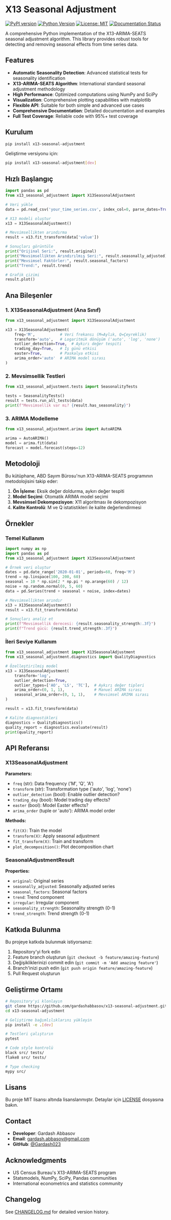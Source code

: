 # X13 Seasonal Adjustment

[![PyPI version](https://badge.fury.io/py/x13-seasonal-adjustment.svg)](https://badge.fury.io/py/x13-seasonal-adjustment)
[![Python Version](https://img.shields.io/pypi/pyversions/x13-seasonal-adjustment.svg)](https://pypi.org/project/x13-seasonal-adjustment/)
[![License: MIT](https://img.shields.io/badge/License-MIT-yellow.svg)](https://opensource.org/licenses/MIT)
[![Documentation Status](https://readthedocs.org/projects/x13-seasonal-adjustment/badge/?version=latest)](https://x13-seasonal-adjustment.readthedocs.io/en/latest/?badge=latest)

A comprehensive Python implementation of the X13-ARIMA-SEATS seasonal adjustment algorithm. This library provides robust tools for detecting and removing seasonal effects from time series data.

## Features

- **Automatic Seasonality Detection**: Advanced statistical tests for seasonality identification
- **X13-ARIMA-SEATS Algorithm**: International standard seasonal adjustment methodology
- **High Performance**: Optimized computations using NumPy and SciPy
- **Visualization**: Comprehensive plotting capabilities with matplotlib
- **Flexible API**: Suitable for both simple and advanced use cases
- **Comprehensive Documentation**: Detailed documentation and examples
- **Full Test Coverage**: Reliable code with 95%+ test coverage

## Kurulum

```bash
pip install x13-seasonal-adjustment
```

Geliştirme versiyonu için:

```bash
pip install x13-seasonal-adjustment[dev]
```

## Hızlı Başlangıç

```python
import pandas as pd
from x13_seasonal_adjustment import X13SeasonalAdjustment

# Veri yükle
data = pd.read_csv('your_time_series.csv', index_col=0, parse_dates=True)

# X13 modeli oluştur
x13 = X13SeasonalAdjustment()

# Mevsimsellikten arındırma
result = x13.fit_transform(data['value'])

# Sonuçları görüntüle
print("Orijinal Seri:", result.original)
print("Mevsimsellikten Arındırılmış Seri:", result.seasonally_adjusted)
print("Mevsimsel Faktörler:", result.seasonal_factors)
print("Trend:", result.trend)

# Grafik çizimi
result.plot()
```

## Ana Bileşenler

### 1. X13SeasonalAdjustment (Ana Sınıf)
```python
from x13_seasonal_adjustment import X13SeasonalAdjustment

x13 = X13SeasonalAdjustment(
    freq='M',           # Veri frekansı (M=Aylık, Q=Çeyreklik)
    transform='auto',   # Logaritmik dönüşüm ('auto', 'log', 'none')
    outlier_detection=True,  # Aykırı değer tespiti
    trading_day=True,   # İş günü etkisi
    easter=True,        # Paskalya etkisi
    arima_order='auto'  # ARIMA model sırası
)
```

### 2. Mevsimsellik Testleri
```python
from x13_seasonal_adjustment.tests import SeasonalityTests

tests = SeasonalityTests()
result = tests.run_all_tests(data)
print(f"Mevsimsellik var mı? {result.has_seasonality}")
```

### 3. ARIMA Modelleme
```python
from x13_seasonal_adjustment.arima import AutoARIMA

arima = AutoARIMA()
model = arima.fit(data)
forecast = model.forecast(steps=12)
```

## Metodoloji

Bu kütüphane, ABD Sayım Bürosu'nun X13-ARIMA-SEATS programının metodolojisini takip eder:

1. **Ön İşleme**: Eksik değer doldurma, aykırı değer tespiti
2. **Model Seçimi**: Otomatik ARIMA model seçimi
3. **Mevsimsel Dekompozisyon**: X11 algoritması ile dekompozisyon
4. **Kalite Kontrolü**: M ve Q istatistikleri ile kalite değerlendirmesi

## Örnekler

### Temel Kullanım
```python
import numpy as np
import pandas as pd
from x13_seasonal_adjustment import X13SeasonalAdjustment

# Örnek veri oluştur
dates = pd.date_range('2020-01-01', periods=60, freq='M')
trend = np.linspace(100, 200, 60)
seasonal = 10 * np.sin(2 * np.pi * np.arange(60) / 12)
noise = np.random.normal(0, 5, 60)
data = pd.Series(trend + seasonal + noise, index=dates)

# Mevsimsellikten arındır
x13 = X13SeasonalAdjustment()
result = x13.fit_transform(data)

# Sonuçları analiz et
print(f"Mevsimsellik derecesi: {result.seasonality_strength:.3f}")
print(f"Trend gücü: {result.trend_strength:.3f}")
```

### İleri Seviye Kullanım
```python
from x13_seasonal_adjustment import X13SeasonalAdjustment
from x13_seasonal_adjustment.diagnostics import QualityDiagnostics

# Özelleştirilmiş model
x13 = X13SeasonalAdjustment(
    transform='log',
    outlier_detection=True,
    outlier_types=['AO', 'LS', 'TC'],  # Aykırı değer tipleri
    arima_order=(0, 1, 1),             # Manuel ARIMA sırası
    seasonal_arima_order=(0, 1, 1),    # Mevsimsel ARIMA sırası
)

result = x13.fit_transform(data)

# Kalite diagnostikleri
diagnostics = QualityDiagnostics()
quality_report = diagnostics.evaluate(result)
print(quality_report)
```

## API Referansı

### X13SeasonalAdjustment

**Parameters:**
- `freq` (str): Data frequency ('M', 'Q', 'A')
- `transform` (str): Transformation type ('auto', 'log', 'none')
- `outlier_detection` (bool): Enable outlier detection?
- `trading_day` (bool): Model trading day effects?
- `easter` (bool): Model Easter effects?
- `arima_order` (tuple or 'auto'): ARIMA model order

**Methods:**
- `fit(X)`: Train the model
- `transform(X)`: Apply seasonal adjustment
- `fit_transform(X)`: Train and transform
- `plot_decomposition()`: Plot decomposition chart

### SeasonalAdjustmentResult

**Properties:**
- `original`: Original series
- `seasonally_adjusted`: Seasonally adjusted series
- `seasonal_factors`: Seasonal factors
- `trend`: Trend component
- `irregular`: Irregular component
- `seasonality_strength`: Seasonality strength (0-1)
- `trend_strength`: Trend strength (0-1)

## Katkıda Bulunma

Bu projeye katkıda bulunmak istiyorsanız:

1. Repository'yi fork edin
2. Feature branch oluşturun (`git checkout -b feature/amazing-feature`)
3. Değişikliklerinizi commit edin (`git commit -m 'Add amazing feature'`)
4. Branch'inizi push edin (`git push origin feature/amazing-feature`)
5. Pull Request oluşturun

## Geliştirme Ortamı

```bash
# Repository'yi klonlayın
git clone https://github.com/gardashabbasov/x13-seasonal-adjustment.git
cd x13-seasonal-adjustment

# Geliştirme bağımlılıklarını yükleyin
pip install -e .[dev]

# Testleri çalıştırın
pytest

# Code style kontrolü
black src/ tests/
flake8 src/ tests/

# Type checking
mypy src/
```

## Lisans

Bu proje MIT lisansı altında lisanslanmıştır. Detaylar için [LICENSE](LICENSE) dosyasına bakın.

## Contact

- **Developer**: Gardash Abbasov
- **Email**: gardash.abbasov@gmail.com
- **GitHub**: [@Gardash023](https://github.com/Gardash023)

## Acknowledgments

- US Census Bureau's X13-ARIMA-SEATS program
- Statsmodels, NumPy, SciPy, Pandas communities
- International econometrics and statistics community

## Changelog

See [CHANGELOG.md](CHANGELOG.md) for detailed version history.
